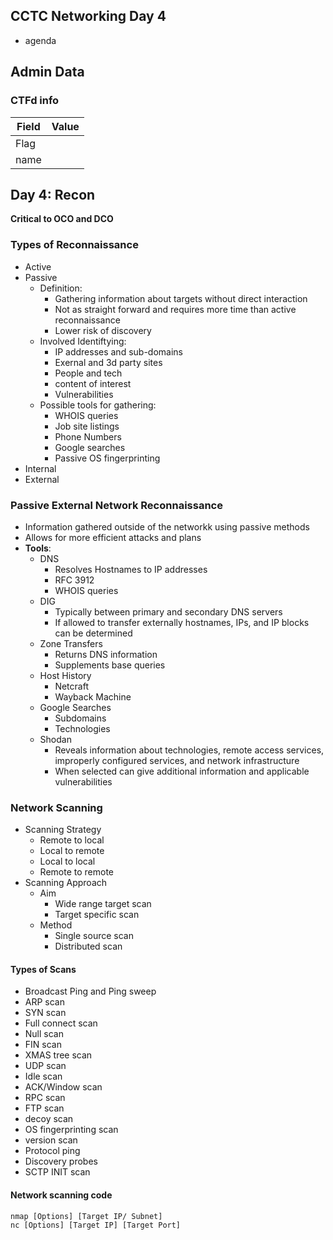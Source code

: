 ## CCTC Networking Day 4

- agenda


## Admin Data 

### CTFd info
| Field | Value | 
|-|-|
| Flag |  | 
| name |  | 

## Day 4: Recon

**Critical to OCO and DCO**

### Types of Reconnaissance
- Active
- Passive
  - Definition: 
    - Gathering information about targets without direct interaction
    - Not as straight forward and requires more time than active reconnaissance
    - Lower risk of discovery
  - Involved Identiftying:
    - IP addresses and sub-domains
    - Exernal and 3d party sites
    - People and tech
    - content of interest
    - Vulnerabilities
  - Possible tools for gathering:
    - WHOIS queries
    - Job site listings
    - Phone Numbers
    - Google searches
    - Passive OS fingerprinting
- Internal 
- External 

### Passive External Network Reconnaissance
- Information gathered outside of the networkk using passive methods
- Allows for more efficient attacks and plans
- **Tools**:
  - DNS
    - Resolves Hostnames to IP addresses
    - RFC 3912
    - WHOIS queries
  - DIG
    - Typically between primary and secondary DNS servers
    - If allowed to transfer externally hostnames, IPs, and IP blocks can be determined 
  - Zone Transfers
    - Returns DNS information 
    - Supplements base queries
  - Host History
    - Netcraft
    - Wayback Machine
  - Google Searches
    - Subdomains
    - Technologies
  - Shodan
    - Reveals information about technologies, remote access services, improperly configured services, and network infrastructure
    - When selected can give additional information and applicable vulnerabilities 

### Network Scanning
- Scanning Strategy
  - Remote to local
  - Local to remote
  - Local to local
  - Remote to remote 
- Scanning Approach
  - Aim
    - Wide range target scan
    - Target specific scan
  - Method
    - Single source scan
    - Distributed scan

#### Types of Scans
- Broadcast Ping and Ping sweep
- ARP scan
- SYN scan
- Full connect scan
- Null scan
- FIN scan
- XMAS tree scan
- UDP scan
- Idle scan
- ACK/Window scan
- RPC scan
- FTP scan
- decoy scan
- OS fingerprinting scan
- version scan
- Protocol ping
- Discovery probes
- SCTP INIT scan

#### Network scanning code
```
nmap [Options] [Target IP/ Subnet]
nc [Options] [Target IP] [Target Port]
```
